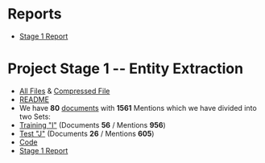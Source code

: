 # Reports
 - [Stage 1 Report]()

# Project Stage 1 -- Entity Extraction
 - [All Files](https://github.com/ankitvij7/datascience-project/tree/master/stage1) & [Compressed File]()
 - [README](https://github.com/ankitvij7/datascience-project/blob/master/stage1/README.md)
 - We have **80** [documents](https://github.com/ankitvij7/datascience-project/tree/master/stage1/data) with **1561** Mentions which we have divided into two Sets:
 - [Training "I"](https://github.com/ankitvij7/datascience-project/tree/master/stage1/data/I) (Documents **56** / Mentions **956**)
 - [Test "J"](https://github.com/ankitvij7/datascience-project/tree/master/stage1/data/J) (Documents **26** / Mentions **605**)
 - [Code]()
 - [Stage 1 Report]()
